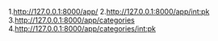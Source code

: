 1.http://127.0.0.1:8000/app/
2.http://127.0.0.1:8000/app/<int:pk>
3.http://127.0.0.1:8000/app/categories
4.http://127.0.0.1:8000/app/categories/<int:pk>
